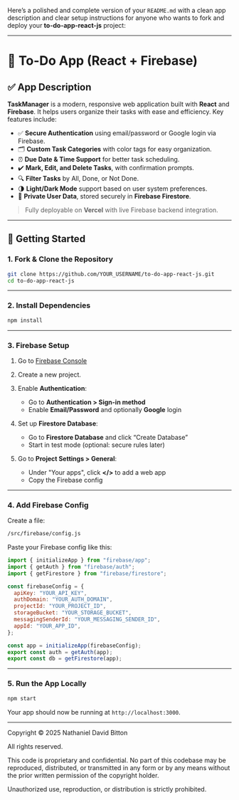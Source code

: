 Here’s a polished and complete version of your `README.md` with a clean app description and clear setup instructions for anyone who wants to fork and deploy your **to-do-app-react-js** project:

---

# 📝 To-Do App (React + Firebase)

## ✅ App Description

**TaskManager** is a modern, responsive web application built with **React** and **Firebase**. It helps users organize their tasks with ease and efficiency. Key features include:

* ✅ **Secure Authentication** using email/password or Google login via Firebase.
* 🗂️ **Custom Task Categories** with color tags for easy organization.
* ⏰ **Due Date & Time Support** for better task scheduling.
* ✔️ **Mark, Edit, and Delete Tasks**, with confirmation prompts.
* 🔍 **Filter Tasks** by All, Done, or Not Done.
* 🌗 **Light/Dark Mode** support based on user system preferences.
* 🔐 **Private User Data**, stored securely in **Firebase Firestore**.

> Fully deployable on **Vercel** with live Firebase backend integration.

---

## 🚀 Getting Started

### 1. **Fork & Clone the Repository**

```bash
git clone https://github.com/YOUR_USERNAME/to-do-app-react-js.git
cd to-do-app-react-js
```

---

### 2. **Install Dependencies**

```bash
npm install
```

---

### 3. **Firebase Setup**

1. Go to [Firebase Console](https://console.firebase.google.com/)
2. Create a new project.
3. Enable **Authentication**:

   * Go to **Authentication > Sign-in method**
   * Enable **Email/Password** and optionally **Google** login
4. Set up **Firestore Database**:

   * Go to **Firestore Database** and click “Create Database”
   * Start in test mode (optional: secure rules later)
5. Go to **Project Settings > General**:

   * Under "Your apps", click **\</>** to add a web app
   * Copy the Firebase config

---

### 4. **Add Firebase Config**

Create a file:

```bash
/src/firebase/config.js
```

Paste your Firebase config like this:

```js
import { initializeApp } from "firebase/app";
import { getAuth } from "firebase/auth";
import { getFirestore } from "firebase/firestore";

const firebaseConfig = {
  apiKey: "YOUR_API_KEY",
  authDomain: "YOUR_AUTH_DOMAIN",
  projectId: "YOUR_PROJECT_ID",
  storageBucket: "YOUR_STORAGE_BUCKET",
  messagingSenderId: "YOUR_MESSAGING_SENDER_ID",
  appId: "YOUR_APP_ID",
};

const app = initializeApp(firebaseConfig);
export const auth = getAuth(app);
export const db = getFirestore(app);
```

---

### 5. **Run the App Locally**

```bash
npm start
```

Your app should now be running at `http://localhost:3000`.

---

Copyright © 2025 Nathaniel David Bitton

All rights reserved.

This code is proprietary and confidential. No part of this codebase may be reproduced, distributed, or transmitted in any form or by any means without the prior written permission of the copyright holder.

Unauthorized use, reproduction, or distribution is strictly prohibited.

